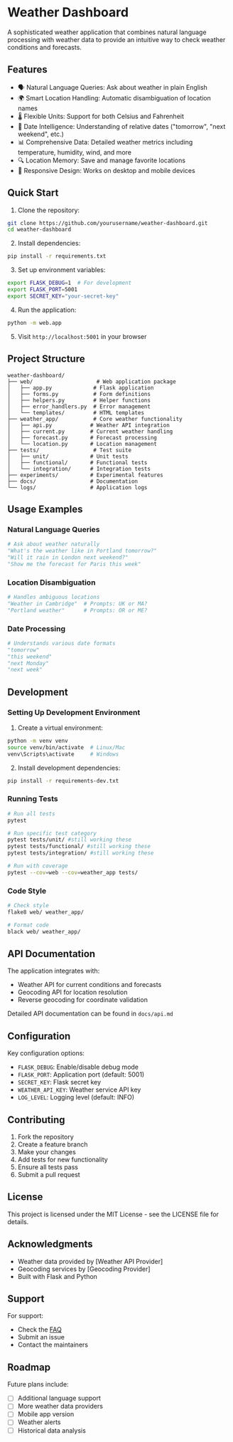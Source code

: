 # Weather Dashboard

A sophisticated weather application that combines natural language processing with weather data to provide an intuitive way to check weather conditions and forecasts.

## Features

- 🗣 Natural Language Queries: Ask about weather in plain English
- 🌍 Smart Location Handling: Automatic disambiguation of location names
- 🌡 Flexible Units: Support for both Celsius and Fahrenheit
- 📅 Date Intelligence: Understanding of relative dates ("tomorrow", "next weekend", etc.)
- 📊 Comprehensive Data: Detailed weather metrics including temperature, humidity, wind, and more
- 🔍 Location Memory: Save and manage favorite locations
- 📱 Responsive Design: Works on desktop and mobile devices

## Quick Start

1. Clone the repository:
```bash
git clone https://github.com/yourusername/weather-dashboard.git
cd weather-dashboard
```

2. Install dependencies:
```bash
pip install -r requirements.txt
```

3. Set up environment variables:
```bash
export FLASK_DEBUG=1  # For development
export FLASK_PORT=5001
export SECRET_KEY="your-secret-key"
```

4. Run the application:
```bash
python -m web.app
```

5. Visit `http://localhost:5001` in your browser

## Project Structure

```
weather-dashboard/
├── web/                    # Web application package
│   ├── app.py             # Flask application
│   ├── forms.py           # Form definitions
│   ├── helpers.py         # Helper functions
│   ├── error_handlers.py  # Error management
│   └── templates/         # HTML templates
├── weather_app/           # Core weather functionality
│   ├── api.py            # Weather API integration
│   ├── current.py        # Current weather handling
│   ├── forecast.py       # Forecast processing
│   └── location.py       # Location management
├── tests/                 # Test suite
│   ├── unit/             # Unit tests
│   ├── functional/       # Functional tests
│   └── integration/      # Integration tests
├── experiments/          # Experimental features
├── docs/                 # Documentation
└── logs/                 # Application logs
```

## Usage Examples

### Natural Language Queries
```python
# Ask about weather naturally
"What's the weather like in Portland tomorrow?"
"Will it rain in London next weekend?"
"Show me the forecast for Paris this week"
```

### Location Disambiguation
```python
# Handles ambiguous locations
"Weather in Cambridge"  # Prompts: UK or MA?
"Portland weather"      # Prompts: OR or ME?
```

### Date Processing
```python
# Understands various date formats
"tomorrow"
"this weekend"
"next Monday"
"next week"
```

## Development

### Setting Up Development Environment

1. Create a virtual environment:
```bash
python -m venv venv
source venv/bin/activate  # Linux/Mac
venv\Scripts\activate     # Windows
```

2. Install development dependencies:
```bash
pip install -r requirements-dev.txt
```

### Running Tests

```bash
# Run all tests
pytest

# Run specific test category
pytest tests/unit/ #still working these
pytest tests/functional/ #still working these
pytest tests/integration/ #still working these

# Run with coverage
pytest --cov=web --cov=weather_app tests/
```

### Code Style

```bash
# Check style
flake8 web/ weather_app/

# Format code
black web/ weather_app/
```

## API Documentation

The application integrates with:
- Weather API for current conditions and forecasts
- Geocoding API for location resolution
- Reverse geocoding for coordinate validation

Detailed API documentation can be found in `docs/api.md`

## Configuration

Key configuration options:
- `FLASK_DEBUG`: Enable/disable debug mode
- `FLASK_PORT`: Application port (default: 5001)
- `SECRET_KEY`: Flask secret key
- `WEATHER_API_KEY`: Weather service API key
- `LOG_LEVEL`: Logging level (default: INFO)

## Contributing

1. Fork the repository
2. Create a feature branch
3. Make your changes
4. Add tests for new functionality
5. Ensure all tests pass
6. Submit a pull request

## License

This project is licensed under the MIT License - see the LICENSE file for details.

## Acknowledgments

- Weather data provided by [Weather API Provider]
- Geocoding services by [Geocoding Provider]
- Built with Flask and Python

## Support

For support:
- Check the [FAQ](docs/faq.md)
- Submit an issue
- Contact the maintainers

## Roadmap

Future plans include:
- [ ] Additional language support
- [ ] More weather data providers
- [ ] Mobile app version
- [ ] Weather alerts
- [ ] Historical data analysis

